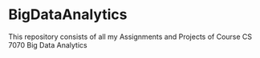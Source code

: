 # BigDataAnalytics

This repository consists of all my Assignments and Projects of Course CS 7070 Big Data Analytics
